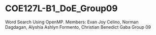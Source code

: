 # COE127L-B1_DoE_Group09
Word Search Using OpenMP.
Members:
Evan Joy Celino, Norman Dagdagan, Alyshia Ashlyn Formento, Christian Benedict Gaba
Group 09
